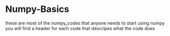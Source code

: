 # Numpy-Basics
these are most of the numpy_codes that anyone needs to start using numpy 
you will find a header for each code that descripes what the code does
